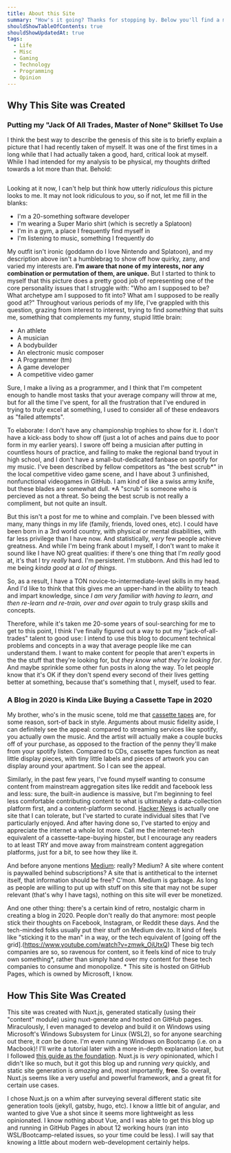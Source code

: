 ```yaml
---
title: About this Site
summary: "How's it going? Thanks for stopping by. Below you'll find a meta blog post about this site, why it was created, how it was created, and what kind of content you'll expect to find."
shouldShowTableOfContents: true
shouldShowUpdatedAt: true
tags: 
  - Life
  - Misc
  - Gaming
  - Technology
  - Programming
  - Opinion
---
```


## Why This Site was Created
### Putting my "Jack Of All Trades, Master of None" Skillset To Use
I think the best way to describe the genesis of this site is to briefly explain a picture that I had recently taken of myself. It was one of the first times in a long while that I had actually taken a good, hard, critical look at myself. While I had intended for my analysis to be physical, my thoughts drifted towards a lot more than that. Behold: 

<div class="imageContainer">
<img class="small" :src="'self.png'"/>
</div>

Looking at it now, I can't help but think how utterly *ridiculous* this picture looks to me. It may not look ridiculous to *you*, so if not, let me fill in the blanks:
- I'm a 20-something software developer
- I'm wearing a Super Mario shirt (which is secretly a Splatoon)
- I'm in a gym, a place I frequently find myself in
- I'm listening to music, something I frequently do

My outfit isn't ironic (goddamn do I love Nintendo and Splatoon), and my description above isn't a humblebrag to show off how quirky, zany, and varied my interests are. **I'm aware that none of my interests, nor any combination or permutation of them, are unique.** But I started to think to myself that this picture does a pretty good job of representing one of the core personality issues that I struggle with: "Who am I supposed to be? What archetype am I supposed to fit into? What am I supposed to be really good at?" Throughout various periods of my life, I've grappled with this question, grazing from interest to interest, trying to find *something* that suits me, something that complements my funny, stupid little brain:
- An athlete
- A musician
- A bodybuilder
- An electronic music composer
- A Programmer (tm)
- A game developer
- A competitive video gamer

Sure, I make a living as a programmer, and I think that I'm competent enough to handle most tasks that your average company will throw at me, but for all the time I've spent, for all the frustration that I've endured in trying to *truly* excel at something, I used to consider all of these endeavors as "failed attempts".

To elaborate: I don't have any championship trophies to show for it. I don't have a kick-ass body to show off (just a lot of aches and pains due to poor form in my earlier years). I swore off being a musician after putting in countless hours of practice, and failing to make the regional band tryout in high school, and I don't have a small-but-dedicated fanbase on spotify for my music. I've been described by fellow competitors as "the best scrub\*" in the local competitive video game scene, and I have about 3 unfinished, nonfunctional videogames in GitHub. I am kind of like a swiss army knife, but these blades are somewhat dull.
<span class="disclaimer">\*A "scrub" is someone who is percieved as not a threat. So being the best scrub is not really a compliment, but not quite an insult</span>.

But this isn't a post for me to whine and complain. I've been blessed with many, many things in my life (family, friends, loved ones, etc). I could have been born in a 3rd world country, with physical or mental disabilities, with far less privilege than I have now. And statistically, *very* few people achieve greatness. And while I'm being frank about I myself, I don't want to make it sound like I have NO great qualities: if there's one thing that I'm *really* good at, it's that I try *really* hard. I'm persistent. I'm stubborn. And this had led to me being *kinda good* at *a lot of things*. 

So, as a result, I have a TON novice-to-intermediate-level skills in my head. And I'd like to think that this gives me an upper-hand in the ability to teach and impart knowledge, since *I am very familiar with having to learn, and then re-learn and re-train, over and over again* to truly grasp skills and concepts. 

Therefore, while it's taken me 20-some years of soul-searching for me to get to this point, I think I've finally figured out a way to put my "jack-of-all-trades" talent to good use: I intend to use this blog to document technical problems and concepts in a way that average people like me can understand them. I want to make content for people that aren't experts in the the stuff that they're looking for, but *they know what they're looking for*. And maybe sprinkle some other fun posts in along the way. To let people know that it's OK if they don't spend every second of their lives getting better at something, because that's something that I, myself, used to fear. 

### A Blog in 2020 is Kinda Like Buying a Cassette Tape in 2020
My brother, who's in the music scene, told me that [cassette tapes](https://en.wikipedia.org/wiki/Cassette_tape#/media/File:Compactcassette.jpg) are, for some reason, sort-of back in style. Arguments about music fidelity aside, I can definitely see the appeal: compared to streaming services like spotify, you actually own the music. And the artist will actually make a couple bucks off of your purchase, as opposed to the fraction of the penny they'll make from your spotify listen. Compared to CDs, cassette tapes function as neat little display pieces, with tiny little labels and pieces of artwork you can display around your apartment. So I can see the appeal.

Similarly, in the past few years, I've found myself wanting to consume content from mainstream aggregation sites like reddit and facebook less and less: sure, the built-in audience is massive, but I'm beginning to feel less comfortable contributing content to what is ultimately a data-collection platform first, and a content-platform second. [Hacker News](https://news.ycombinator.com/) is actually one site that I can tolerate, but I've started to curate individual sites that I've particularly enjoyed. And after having done so, I've started to enjoy and appreciate the internet a whole lot more. Call me the internet-tech equivalent of a cassette-tape-buying hipster, but I encourage any readers to at least TRY and move away from mainstream content aggregation platforms, just for a bit, to see how they like it. 

And before anyone mentions [Medium](https://medium.com/): really? Medium? A site where content is paywalled behind subscriptions? A site that is antithetical to the internet itself, that information should be free? C'mon. Medium is garbage. As long as people are willing to put up with stuff on this site that may not be super relevant (that's why I have tags), nothing on this site will ever be monetized.

And one other thing: there's a certain kind of retro, nostalgic charm in creating a blog in 2020. People don't really do that anymore: most people stick their thoughts on Facebook, Instagram, or Reddit these days. And the tech-minded folks usually put their stuff on Medium dev.to. It kind of feels like "sticking it to the man" in a way, or the tech equivalent of [going off the grid].(https://www.youtube.com/watch?v=zmwk_OiUtxQ) These big tech companies are so, so ravenous for content, so it feels kind of nice to truly own something*, rather than simply hand over my content for these tech companies to consume and monopolize. 
<span class="disclaimer">\* This site is hosted on GitHub Pages, which is owned by Microsoft, I know.</span>

## How This Site Was Created
This site was created with Nuxt.js, generated statically (using their "content" module) using nuxt-generate and hosted on GitHub pages. Miraculously, I even managed to develop and build it on Windows using Microsoft's Windows Subsystem for Linux (WSL2), so for anyone searching out there, it *can* be done. I'm even running Windows on Bootcamp (i.e. on a Macbook)! I'll write a tutorial later with a more in-depth explanation later, but I followed [this guide as the foundation](https://nuxtjs.org/blog/creating-blog-with-nuxt-content/). Nuxt.js is *very* opinionated, which I didn't like so much, but it got this blog up and running *very* quickly, and static site generation is *amazing* and, most importantly, **free**. So overall, Nuxt.js seems like a very useful and powerful framework, and a great fit for certain use cases. 

I chose Nuxt.js on a whim after surveying several different static site generation tools (jekyll, gatsby, hugo, etc). I know a little bit of angular, and wanted to give Vue a shot since it seems more lightweight as less opinionated. I know nothing about Vue, and I was able to get this blog up and running in GitHub Pages in about 12 working hours (ran into WSL/Bootcamp-related issues, so your time could be less). I will say that knowing a little about modern web-development certainly helps.